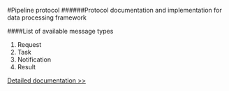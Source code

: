 #Pipeline protocol
######Protocol documentation and implementation for data processing framework

####List of available message types
1. Request
2. Task
3. Notification
4. Result

[Detailed documentation >>](https://github.com/zarincheg/pipeline-protocol/blob/master/specification/description.md)
